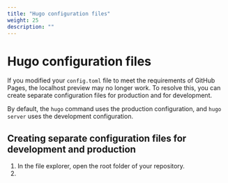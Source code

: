 ```yaml
---
title: "Hugo configuration files"
weight: 25
description: ""
---
```

# Hugo configuration files
If you modified your `config.toml` file to meet the requirements of GitHub Pages, the localhost preview may no longer work. To resolve this, you can create separate configuration files for production and for development.  

By default, the `hugo` command uses the production configuration, and `hugo server` uses the development configuration.

## Creating separate configuration files for development and production
1. In the file explorer, open the root folder of your repository.
2. 
